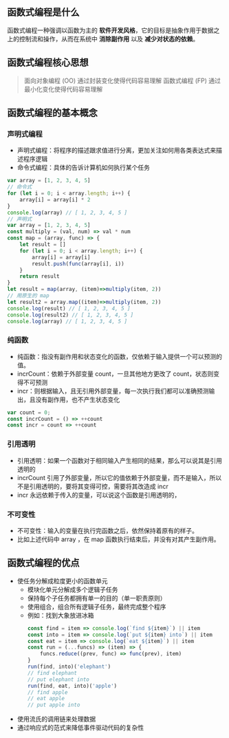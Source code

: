 ## 函数式编程是什么
函数式编程一种强调以函数为主的 **软件开发风格**，它的目标是抽象作用于数据之上的控制流和操作，从而在系统中 **消除副作用** 以及 **减少对状态的依赖**。

##  函数式编程核心思想
> 面向对象编程 (OO) 通过封装变化使得代码容易理解
> 函数式编程 (FP) 通过最小化变化使得代码容易理解

## 函数式编程的基本概念
### 声明式编程
* 声明式编程：将程序的描述跟求值进行分离，更加关注如何用各类表达式来描述程序逻辑
* 命令式编程：具体的告诉计算机如何执行某个任务
```javascript
var array = [1, 2, 3, 4, 5]
// 命令式
for (let i = 0; i < array.length; i++) {
    array[i] = array[i] * 2
}
console.log(array) // [ 1, 2, 3, 4, 5 ]
// 声明式
var array = [1, 2, 3, 4, 5]
const multiply = (val, num) => val * num
const map = (array, func) => {
    let result = []
    for (let i = 0; i < array.length; i++) {
        array[i] = array[i]
        result.push(func(array[i], i))
    }
    return result
}
let result = map(array, (item)=>multiply(item, 2))
// 用原生的 map
let result2 = array.map((item)=>multiply(item, 2))
console.log(result) // [ 1, 2, 3, 4, 5 ]
console.log(result2) // [ 1, 2, 3, 4, 5 ]
console.log(array) // [ 1, 2, 3, 4, 5 ]
```
### 纯函数
* 纯函数：指没有副作用和状态变化的函数，仅依赖于输入提供一个可以预测的值。
* incrCount：依赖于外部变量 count，一旦其他地方更改了 count，状态则变得不可预测
* incr：则根据输入，且无引用外部变量，每一次执行我们都可以准确预测输出，且没有副作用，也不产生状态变化
```javascript
var count = 0;
const incrCount = () => ++count
const incr = count => ++count
```
### 引用透明
* 引用透明：如果一个函数对于相同输入产生相同的结果，那么可以说其是引用透明的
* incrCount 引用了外部变量，所以它的值依赖于外部变量，而不是输入，所以不是引用透明的，要将其变得可控，需要将其改造成 incr
* incr 永远依赖于传入的变量，可以说这个函数是引用透明的，
### 不可变性
* 不可变性：输入的变量在执行完函数之后，依然保持着原有的样子。
* 比如上述代码中 array ，在 map 函数执行结束后，并没有对其产生副作用。

## 函数式编程的优点
* 使任务分解成粒度更小的函数单元
  * 模块化单元分解成多个逻辑子任务
  * 保持每个子任务都拥有单一的目的（单一职责原则）
  * 使用组合，组合所有逻辑子任务，最终完成整个程序
  * 例如：找到大象放进冰箱
    ```javascript
    const find = item => console.log(`find ${item}`) || item
    const into = item => console.log(`put ${item} into`) || item
    const eat = item => console.log(`eat ${item}`) || item
    const run = (...funcs) => (item) => {
        funcs.reduce((prev, func) => func(prev), item)
    }
    run(find, into)('elephant')
    // find elephant
    // put elephant into
    run(find, eat, into)('apple')
    // find apple
    // eat apple
    // put apple into
    ```
* 使用流氏的调用链来处理数据
* 通过响应式的范式来降低事件驱动代码的复杂性
